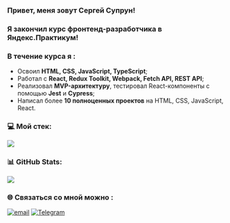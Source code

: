 ### Привет, меня зовут Сергей Супрун!
### Я закончил курс фронтенд-разработчика в Яндекс.Практикум!
### В течение курса я :
- Освоил **HTML, CSS, JavaScript, TypeScript**;  
- Работал с **React, Redux Toolkit, Webpack, Fetch API, REST API**;
- Реализовал **MVP-архитектуру**, тестировал React-компоненты с помощью **Jest** и **Cypress**;  
- Написал более **10 полноценных проектов** на HTML, CSS, JavaScript, React.  
 
### 💻 Мой стек:
<p align="left">
  <img src="https://skillicons.dev/icons?i=html,css,js,ts,react,redux,webpack,git,github,vscode" />
</p>

### 📊 GitHub Stats:

![](https://github-readme-stats.vercel.app/api/top-langs/?username=monstrik14&theme=dark&hide_border=false&include_all_commits=true&count_private=false&layout=compact)

### 🌐 Связаться со мной можно :
[![email](https://img.shields.io/badge/Email-D14836?logo=gmail&logoColor=white)](mailto:sergeysuprun@list.ru) [![Telegram](https://img.shields.io/badge/Telegram-blue?logo=telegram)](https://t.me/srgsprn) 
